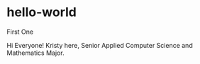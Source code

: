 # hello-world
First One

Hi Everyone!
Kristy here, Senior Applied Computer Science and Mathematics Major.
